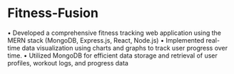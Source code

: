 # Fitness-Fusion
• Developed a comprehensive fitness tracking web application using the MERN stack  (MongoDB, Express.js, React, Node.js) • Implemented real-time data visualization using charts and graphs to track user progress  over time. • Utilized MongoDB for efficient data storage and retrieval of  user profiles, workout logs, and progress data
